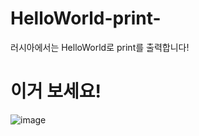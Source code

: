 # HelloWorld-print-
러시아에서는 HelloWorld로 print를 출력합니다!

# 이거 보세요!
![image](https://github.com/handmake/HelloWorld-print-/assets/115622801/127c1c9c-98a7-46d4-853c-9ad8f33c962d)
